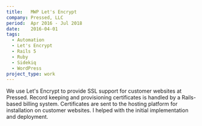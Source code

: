 ```yaml
---
title:   MWP Let's Encrypt
company: Pressed, LLC
period:  Apr 2016 - Jul 2018
date:    2016-04-01
tags:
  - Automation
  - Let's Encrypt
  - Rails 5
  - Ruby
  - Sidekiq
  - WordPress
project_type: work
---
```


We use Let's Encrypt to provide SSL support for customer websites at Pressed.
Record keeping and provisioning certificates is handled by a Rails-based
billing system. Certificates are sent to the hosting platform for installation
on customer websites. I helped with the initial implementation and deployment.
